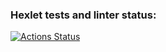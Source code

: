### Hexlet tests and linter status:
[![Actions Status](https://github.com/ruslanmsk/frontent-testing-react-project-lvl1/workflows/hexlet-check/badge.svg)](https://github.com/ruslanmsk/frontent-testing-react-project-lvl1/actions)